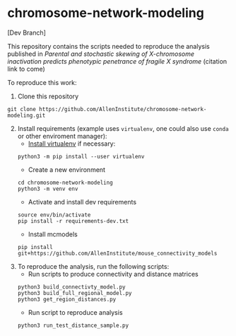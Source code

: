 chromosome-network-modeling
===========================

[Dev Branch]

This repository contains the scripts needed to reproduce the analysis published 
in *Parental and stochastic skewing of X-chromosome inactivation predicts 
phenotypic penetrance of fragile X syndrome* (citation link to come)

To reproduce this work:
1. Clone this repository
```
git clone https://github.com/AllenInstitute/chromosome-network-modeling.git
```
2. Install requirements (example uses `virtualenv`, one could also use `conda` 
	 or other enviroment manager):
	- [Install 
		virtualenv](https://packaging.python.org/guides/installing-using-pip-and-virtual-environments/#installing-virtualenv) 
		if necessary:
	 ```
	 python3 -m pip install --user virtualenv
	 ```
	- Create a new environment
	 ```
	 cd chromosome-network-modeling
	 python3 -m venv env
	 ```
	- Activate and install dev requirements
	 ```
	 source env/bin/activate
	 pip install -r requirements-dev.txt
	 ```
	- Install mcmodels
	 ```
	 pip install git+https://github.com/AllenInstitute/mouse_connectivity_models
	 ```
2. To reproduce the analysis, run the following scripts:
	- Run scripts to produce connectivity and distance matrices
	 ```
	 python3 build_connectivty_model.py
	 python3 build_full_regional_model.py
	 python3 get_region_distances.py
	 ```
	- Run script to reproduce analysis
	 ```
	 python3 run_test_distance_sample.py
	 ```
